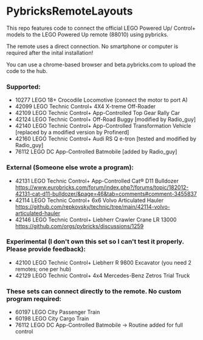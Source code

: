 # PybricksRemoteLayouts
This repo features code to connect the official LEGO Powered Up/ Control+ models to the LEGO Powered Up remote (88010) using pybricks.

The remote uses a direct connection. No smartphone or computer is required after the inital installation!

You can use a chrome-based browser and beta.pybricks.com to upload the code to the hub.

### Supported:
* 10277 LEGO 18+ Crocodile Locomotive (connect the motor to port A)
* 42099 LEGO Technic Control+ 4X4 X-treme Off-Roader
* 42109 LEGO Technic Control+ App-Controlled Top Gear Rally Car
* 42124 LEGO Technic Control+ Off-Road Buggy [modified by Radio_guy]
* 42140 LEGO Technic Control+ App-Controlled Transformation Vehicle [replaced by a modified version by Profinerd]
* 42160 LEGO Technic Control+ Audi RS Q e-tron [tested and modified by Radio_guy]
* 76112 LEGO DC App-Controlled Batmobile [added by Radio_guy]

### External (Someone else wrote a program):
* 42131 LEGO Technic Control+ App-Controlled Cat® D11 Bulldozer
https://www.eurobricks.com/forum/index.php?/forums/topic/182012-42131-cat-d11-bulldozer/&page=46&tab=comments#comment-3455837
* 42114 LEGO Technic Control+ 6x6 Volvo Articulated Hauler
https://github.com/repkovsky/technic/tree/main/42114-volvo-articulated-hauler
* 42146 LEGO Technic Control+ Liebherr Crawler Crane LR 13000
https://github.com/orgs/pybricks/discussions/1259

### Experimental (I don't own this set so I can't test it properly. Please provide feedback):
* 42100 LEGO Technic Control+ Liebherr R 9800 Excavator (you need 2 remotes; one per hub)
* 42129 LEGO Technic Control+ 4x4 Mercedes-Benz Zetros Trial Truck

### These sets can connect directly to the remote. No custom program required:
* 60197 LEGO City Passenger Train
* 60198 LEGO City Cargo Train
* 76112 LEGO DC App-Controlled Batmobile -> Routine added for full control
